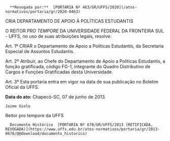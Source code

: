       **Revogada por:**  [PORTARIA Nº 463/GR/UFFS/2020](/atos-normativos/portaria/gr/2020-0463) 

   CRIA DEPARTAMENTO DE APOIO À POLÍTICAS ESTUDANTIS  

O REITOR *PRO TEMPORE* DA UNIVERSIDADE FEDERAL DA FRONTEIRA SUL - UFFS, no uso de suas atribuições legais, resolve:

 Art. 1º CRIAR o Departamento de Apoio a Políticas Estudantis, da Secretaria Especial de Assuntos Estudantis.

 Art. 2º Atribuir, ao Chefe do Departamento de Apoio a Políticas Estudantis, a função gratificada, código FG-1, integrante do Quadro Distributivo de Cargos e Funções Gratificadas desta Universidade.

 Art. 3º Esta portaria entra em vigor na data de sua publicação no Boletim Oficial da UFFS.

  

   **Data do ato:** Chapecó-SC, 07 de junho de 2013.   
 

    Jaime Giolo   
 Reitor pro tempore da UFFS 

      Documento Histórico  [PORTARIA Nº 678/GR/UFFS/2013 (RETIFICADA, REVOGADA)](https://www.uffs.edu.br/atos-normativos/portaria/gr/2013-0678/@@download/documento_historico)     
      
